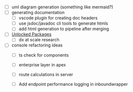 - [ ] uml diagram generation (something like mermaid?)
- [ ] generating documentation
	- [ ] vscode plugin for creating doc headers
	- [ ] use jsdoc/javadoc cli tools to generate htmls
	- [ ] add html generation to pipeline after merging
- [ ] [Unlocked Packages](/UP/UP)
	- [ ] dx at scale research
- [ ] console refactoring ideas
	- [ ] ts check for components
	- [ ] enterprise layer in apex
	- [ ] route calculations in server
	- [ ] Add endpoint performance logging in inboundwrapper


